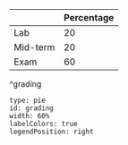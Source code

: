 |          | Percentage |
| -------- | ---------- |
| Lab      | 20         |
| Mid-term | 20         |
| Exam     | 60         |
^grading

```chart
type: pie
id: grading
width: 60%
labelColors: true
legendPosition: right
```
